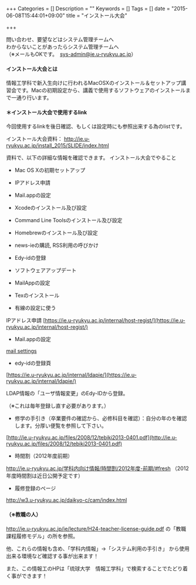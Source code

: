 +++
Categories = []
Description = ""
Keywords = []
Tags = []
date = "2015-06-08T15:44:01+09:00"
title = "インストール大会"

+++

問い合わせ、要望などはシステム管理チームへ  
わからないことがあったらシステム管理チームへ  
（※メールもOKです。　[sys-admin@ie.u-ryukyu.ac.jp](sys-admin@ie.u-ryukyu.ac.jp)）

#### インストール大会とは

情報工学科で新入生向けに行われるMacOSXのインストール＆セットアップ講習会です。Macの初期設定から、講義で使用するソフトウェアのインストールまで一通り行います。

#### ＊インストール大会で使用するlink
今回使用するlinkを後日確認、もしくは設定時にも参照出来する為のlistです。


インストール大会資料：
http://ie.u-ryukyu.ac.jp/install_2015/SLIDE/index.html

資料で、以下の詳細な情報を確認できます。
インストール大会でやること

- Mac OS Xの初期セットアップ
- IPアドレス申請
- Mail.appの設定
- Xcodeのインストール及び設定
- Command Line Toolsのインストール及び設定
- Homebrewのインストール及び設定
- news-ieの購読, RSS利用の呼びかけ
- Edy-idの登録
- ソフトウェアアップデート
- MailAppの設定
- Texのインストール

- 有線の設定に使う

IPアドレス申請
[https://ie.u-ryukyu.ac.jp/internal/host-regist/](https://ie.u-ryukyu.ac.jp/internal/host-regist/)

- Mail.appの設定

[mail settings]()

- edy-idの登録頁

[https://ie.u-ryukyu.ac.jp/internal/ldapie/](https://ie.u-ryukyu.ac.jp/internal/ldapie/)

LDAP情報の「ユーザ情報変更」のEdy-IDから登録。

（※これは毎年登録し直す必要があります。）

- 修学の手引き（卒業要件の確認から、必修科目を確認）：自分の年のを確認します。分厚い便覧を参照して下さい。

[http://ie.u-ryukyu.ac.jp/files/2008/12/tebiki2013-0401.pdf](http://ie.u-ryukyu.ac.jp/files/2008/12/tebiki2013-0401.pdf)

- 時間割（2012年度前期）

http://ie.u-ryukyu.ac.jp/学科内向け情報/時間割/2012年度-前期/#fresh （2012年度時間割は近日公開予定です）

- 履修登録のページ

http://w3.u-ryukyu.ac.jp/daikyo-c/cam/index.html




#### （※教職の人）

http://ie.u-ryukyu.ac.jp/ie/lecture/H24-teacher-license-guide.pdf
の「教職課程履修モデル」の所を参照。

他、これらの情報も含め、「学科内情報」→「システム利用の手引き」
から使用出来る環境など確認する事が出来ます！

 

 また、この情報工のHPは「琉球大学　情報工学科」で検索することでたどり着く事ができます！
